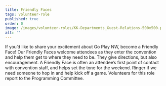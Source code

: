```yaml
---
title: Friendly Faces
tags: volunteer-role
published: true
order: 0
image: /images/volunteer-roles/KK-Departments_Guest-Relations-500x500.png
alt: ''
---
```

 If you’d like to share your excitement about Go Play NW, become a Friendly Face! Our Friendly Faces welcome attendees as they enter the convention and help them get to where they need to be. They give directions, but also encouragement. A Friendly Face is often an attendee’s first point of contact with convention staff, and helps set the tone for the weekend. Ringer if we need someone to hop in and help kick off a game. Volunteers for this role report to the Programming Committee.